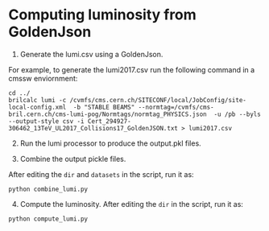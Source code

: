 # Computing luminosity from GoldenJson

1. Generate the lumi.csv using a GoldenJson.

For example, to generate the lumi2017.csv run the following command in a cmssw enviornment:
```
cd ../
brilcalc lumi -c /cvmfs/cms.cern.ch/SITECONF/local/JobConfig/site-local-config.xml  -b "STABLE BEAMS" --normtag=/cvmfs/cms-bril.cern.ch/cms-lumi-pog/Normtags/normtag_PHYSICS.json  -u /pb --byls --output-style csv -i Cert_294927-306462_13TeV_UL2017_Collisions17_GoldenJSON.txt > lumi2017.csv 
```

2. Run the lumi processor to produce the output.pkl files.

3. Combine the output pickle files.

After editing the `dir` and `datasets` in the script, run it as:
```
python combine_lumi.py
```

4. Compute the luminosity.
After editing the `dir` in the script, run it as:
```
python compute_lumi.py
```
